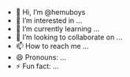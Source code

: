 - 👋 Hi, I’m @hemuboys
- 👀 I’m interested in ...
- 🌱 I’m currently learning ...
- 💞️ I’m looking to collaborate on ...
- 📫 How to reach me ...
- 😄 Pronouns: ...
- ⚡ Fun fact: ...

<!---
hemuboys/hemuboys is a ✨ special ✨ repository because its `README.md` (this file) appears on your GitHub profile.
You can click the Preview link to take a look at your changes.
--->
